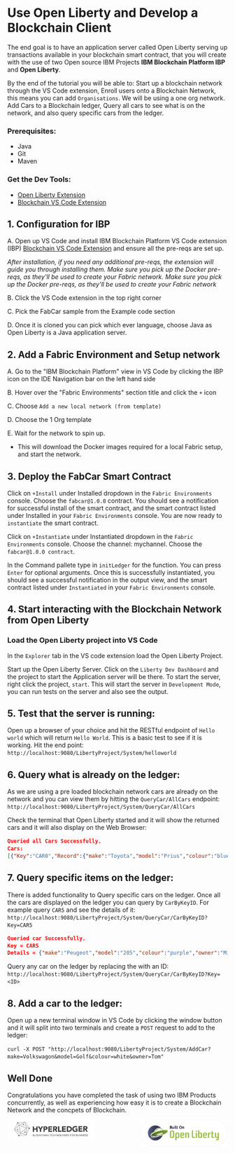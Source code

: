 # Use Open Liberty and Develop a Blockchain Client

The end goal is to have an application server called Open Liberty serving up transactions available in your blockchain smart contract, that you will create with the use of two Open source IBM Projects **IBM Blockchain Platform IBP** and **Open Liberty**.

By the end of the tutorial you will be able to: Start up a blockchain network through the VS Code extension, Enroll users onto a Blockchain Network, this means you can add `Organisations`. We will be using a one org network. Add Cars to a Blockchain ledger, Query all cars to see what is on the network, and also query specific cars from the ledger.

### Prerequisites:

* Java
* Git
* Maven

### Get the Dev Tools:

* [Open Liberty Extension](https://marketplace.visualstudio.com/items?itemName=Open-Liberty.liberty-dev-vscode-ext) 
* [Blockchain VS Code Extension](https://marketplace.visualstudio.com/items?itemName=IBMBlockchain.ibm-blockchain-platform)

## 1. Configuration for IBP 

A. Open up VS Code and install IBM Blockchain Platform VS Code extension (IBP) [Blockchain VS Code Extension](https://marketplace.visualstudio.com/items?itemName=IBMBlockchain.ibm-blockchain-platform) and ensure all the pre-reqs are set up. 

_After installation, if you need any additional pre-reqs, the extension will guide you through installing them. Make sure you pick up the Docker pre-reqs, as they'll be used to create your Fabric network.  Make sure you pick up the Docker pre-reqs, as they'll be used to create your Fabric network_

B. Click the VS Code extension in the top right corner

C. Pick the FabCar sample from the Example code section

D. Once it is cloned you can pick which ever language, choose Java as Open Liberty is a Java application server.

## 2. Add a Fabric Environment and Setup network

A. Go to the "IBM Blockchain Platform" view in VS Code by clicking the IBP icon on the IDE Navigation bar on the left hand side

B. Hover over the "Fabric Environments" section title and click the `+` icon

C. Choose `Add a new local network (from template)`

D. Choose the 1 Org template

E. Wait for the network to spin up. 

* This will download the Docker images required for a local Fabric setup, and start the network. 

## 3. Deploy the FabCar Smart Contract

Click on `+Install` under Installed dropdown in the `Fabric Environments` console. Choose the `fabcar@1.0.0` contract. You should see a notification for successful install of the smart contract, and the smart contract listed under Installed in your `Fabric Environments` console. You are now ready to `instantiate` the smart contract.

Click on `+Instantiate` under Instantiated dropdown in the `Fabric Environments` console. Choose the channel: mychannel. Choose the `fabcar@1.0.0 contract`. 

In the Command pallete type in `initLedger` for the function. You can press `Enter` for optional arguments. Once this is successfully instantiated, you should see a successful notification in the output view, and the smart contract listed under `Instantiated` in your `Fabric Environments` console.


## 4. Start interacting with the Blockchain Network from Open Liberty

### Load the Open Liberty project into VS Code

In the `Explorer` tab in the VS code extension load the Open Liberty Project.

Start up the Open Liberty Server. Click on the `Liberty Dev Dashboard` and the project to start the Application server will be there. To start the server, right click the project, `start`. This will start the server in `Development Mode`, you can run tests on the server and also see the output. 

## 5. Test that the server is running:

Open up a browser of your choice and hit the RESTful endpoint of `Hello world` which will return `Hello World`. This is a basic test to see if it is working. Hit the end point: `http://localhost:9080/LibertyProject/System/helloworld`

## 6. Query what is already on the ledger:

As we are using a pre loaded blockchain network cars are already on the network and you can view them by hitting the `QueryCar/AllCars` endpoint: `http://localhost:9080/LibertyProject/System/QueryCar/AllCars`

Check the terminal that Open Liberty started and it will show the returned cars and it will also display on the Web Browser:

```json
Queried all Cars Successfully.
Cars:
[{"Key":"CAR0","Record":{"make":"Toyota","model":"Prius","colour":"blue","owner":"Tomoko"}},{"Key":"CAR1","Record":{"make":"Ford","model":"Mustang","colour":"red","owner":"Brad"}},{"Key":"CAR10","Record":{"make":"VW","model":"Polo","colour":"Grey","owner":"Mary"}},{"Key":"CAR11","Record":{"make":"VW","model":"Polo","colour":"P!ink","owner":"Mary"}},{"Key":"CAR2","Record":{"make":"Hyundai","model":"Tucson","colour":"green","owner":"Jin Soo"}},{"Key":"CAR3","Record":{"make":"Volkswagen","model":"Passat","colour":"yellow","owner":"Max"}},{"Key":"CAR4","Record":{"make":"Tesla","model":"S","colour":"black","owner":"Adriana"}},{"Key":"CAR5","Record":{"make":"Peugeot","model":"205","colour":"purple","owner":"Michel"}},{"Key":"CAR6","Record":{"make":"Chery","model":"S22L","colour":"white","owner":"Aarav"}},{"Key":"CAR7","Record":{"make":"Fiat","model":"Punto","colour":"violet","owner":"Pari"}},{"Key":"CAR8","Record":{"make":"Tata","model":"Nano","colour":"indigo","owner":"Valeria"}},{"Key":"CAR9","Record":{"make":"Holden","model":"Barina","colour":"brown","owner":"Shotaro"}}]
```

## 7. Query specific items on the ledger:

There is added functionality to Query specific cars on the ledger. Once all the cars are displayed on the ledger you can query by `CarByKeyID`. For example query `CAR5` and see the details of it: `http://localhost:9080/LibertyProject/System/QueryCar/CarByKeyID?Key=CAR5`

```json
Queried car Successfully. 
Key = CAR5
Details = {"make":"Peugeot","model":"205","colour":"purple","owner":"Michel"}
```

Query any car on the ledger by replacing the <ID> with an ID:
  `http://localhost:9080/LibertyProject/System/QueryCar/CarByKeyID?Key=<ID>`


## 8. Add a car to the ledger:

Open up a new terminal window in VS Code by clicking the window button and it will split into two terminals and create a `POST` request to add to the ledger:

`curl -X POST "http://localhost:9080/LibertyProject/System/AddCar?make=Volkswagon&model=Golf&colour=white&owner=Tom"`

## Well Done

Congratulations you have completed the task of using two IBM Products concurrently, as well as experiencing how easy it is to create a Blockchain Network and the concpets of Blockchain.

<img src="images/built-on-openliberty.png" alt="drawing" width="200" align="right"> 
<img src="images/hyperledger_image.png" alt="drawing" width="200" align="left">

